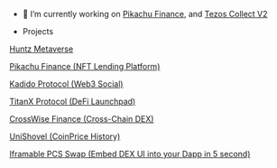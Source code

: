 
- 🔭 I’m currently working on [Pikachu Finance](https://staging.pikachu.fi), and [Tezos Collect V2](https://tezoscollect.io)

- Projects

[Huntz Metaverse ](https://huntz.xyz)

[Pikachu Finance  (NFT Lending Platform)](https://staging.pikachu.fi)

[Kadido Protocol  (Web3 Social)](https://kadido.com)

[TitanX Protocol  (DeFi Launchpad)](https://titanx.org)

[CrossWise Finance  (Cross-Chain DEX)](https://crosswise.finance)

[UniShovel   (CoinPrice History)](https://github.com/toptal126/UniShovel)

[Iframable PCS Swap  (Embed DEX UI into your Dapp in 5 second)](https://github.com/toptal126/Iframable-Pancakeswap)
